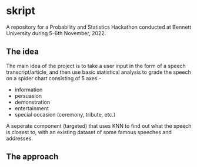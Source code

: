 
# skript

A repository for a Probability and Statistics Hackathon conducted at Bennett University during 5-6th November, 2022.

## The idea

The main idea of the project is to take a user input in the form of a speech transcript/article, and then use basic statistical analysis to grade the speech on a spider chart consisting of 5 axes -

- information
- persuasion
- demonstration 
- entertainment 
- special occasion (ceremony, tribute, etc.)
  
A seperate component (targeted) that uses KNN to find out what the speech is closest to, with an existing dataset of some famous speeches and addresses.

## The approach


